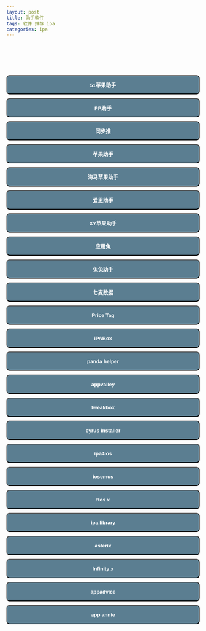 ```yaml
---
layout: post
title: 助手软件
tags: 软件 推荐 ipa
categories: ipa
---
```

<br>


<style>@font-face{font-family:uc-nexus-iconfont;src:url(chrome-extension://pogijhnlcfmcppgimcaccdkmbedjkmhi/res/font_9qmmi8b8jsxxbt9.woff) format('woff'),url(chrome-extension://pogijhnlcfmcppgimcaccdkmbedjkmhi/res/font_9qmmi8b8jsxxbt9.ttf) format('truetype')}</style>
<style type="text/css">button {
background-color: #5B7E91;
  color: white;
font-weight: bold;
height: 50px;
width: 100%;

margin-top: 10px;
border-radius:8px
}
.STYLE1 {
color: #fcfafa;
font-weight: bold;
}
.STYLE2 {color: #ea2b2a}
.red{background-color: #ea2b2a; }
</style>

<body>
<div class="page-group">
 <div class="page page-current">
  <header class="bar bar-nav">
  </header>
  <div class="content">
   <div class="list-block">
   </div>
   <div class="content-block">
    <div style="text-align: center;color:#cc0033;">
    </div>
    <a href="http://h5.51pgzs.com"> <button onclick="window.location.href">51苹果助手</button> </a>
    <a href="https://wap.25pp.com"> <button onclick="window.location.href">PP助手</button> </a>
    <a href="http://tui.tongbu.com/m/"> <button onclick="window.location.href">同步推</button> </a>
    <a href="http://zs.91.com/m2/pgzs.html"> <button onclick="window.location.href">苹果助手</button> </a>
    <a href="http://www.haima.me/iphone.html"> <button onclick="window.location.href">海马苹果助手</button> </a>
    <a href="https://m.i4.cn"> <button onclick="window.location.href">爱思助手</button> </a>
    <a href="http://tg.xyzs.com/dt/iphone.php"> <button onclick="window.location.href">XY苹果助手</button> </a>
    <a href="https://m.itools.cn"> <button onclick="window.location.href">应用兔</button> </a>
    <a href="http://www.tutuapp.com/index.php?r=site/mobileTutu2&t=ios&tab=zhengban"> <button onclick="window.location.href">兔兔助手</button> </a>
    <a href="https://itunes.apple.com/cn/app/%E4%B8%83%E9%BA%A6%E6%95%B0%E6%8D%AE/id1175302806?mt=8"> <button onclick="window.location.href">七麦数据</button> </a>
    <a href="https://itunes.apple.com/cn/app/price-tag-%E5%8F%91%E7%8E%B0%E5%A5%BD%E5%BA%94%E7%94%A8/id1166819590?mt=8"> <button onclick="window.location.href">Price Tag</button> </a>
    <a href="https://ipabox.store/home.html"> <button onclick="window.location.href">iPABox</button> </a>
    <a href="http://m.pandahelp.vip/regular"> <button onclick="window.location.href">panda helper</button> </a>
    <a href="https://appvalley.vip"> <button onclick="window.location.href">appvalley</button> </a>
    <a href="https://www.tweakboxapp.com"> <button onclick="window.location.href">tweakbox</button> </a>
    <a href="https://cyrusinstaller.com/#download"> <button onclick="window.location.href">cyrus installer</button> </a>
    <a href="https://www.ipa4ios.com/installer.html"> <button onclick="window.location.href">ipa4ios</button> </a>
    <a href="http://iosem.us/#"> <button onclick="window.location.href">iosemus</button> </a>
    <a href="https://ftios.vn/install/"> <button onclick="window.location.href">ftos x</button> </a>
    <a href="https://ipalibrary.org"> <button onclick="window.location.href">ipa library</button> </a>
    <a href="https://www.asterixinstaller.com"> <button onclick="window.location.href">asterix</button> </a>
    <a href="https://rink.hockeyapp.net/apps/5f324e8372d64a2bb73e32c917eea787?loading=false&secret="> <button onclick="window.location.href">lnfinity x</button> </a>
    <a href="https://itunes.apple.com/cn/app/apps-gone-free-%E6%AF%8F%E6%97%A5%E6%9C%80%E4%BD%B3apps/id470693788?mt=8"> <button onclick="window.location.href">appadvice</button> </a>
    <a href="https://itunes.apple.com/cn/app/app-annie/id660004961?mt=8"> <button onclick="window.location.href">app annie</button> </a>

   </div>
  </div>
 </div>
</div>
</body>
